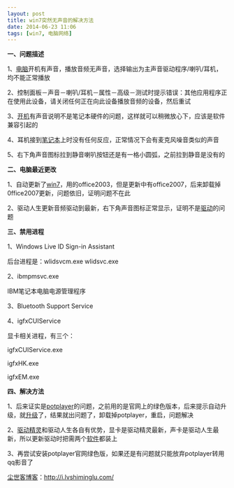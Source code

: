 ```yaml
---
layout: post
title: win7突然无声音的解决方法
date: 2014-06-23 11:06
tags: [win7, 电脑网络]
---
```

<strong>一、问题描述</strong>

1、<a href="http://i.lvshiminglu.com/tag/%e7%94%b5%e8%84%91" target="_blank">电脑</a>开机有声音，播放音频无声音，选择输出为主声音驱动程序/喇叭/耳机，均不能正常播放

2、控制面板－声音－喇叭/耳机－属性－高级－测试时提示错误：其他应用程序正在使用此设备，请关闭任何正在向此设备播放音频的设备，然后重试

3、<a title="电脑开机进不了桌面,电脑开机不能进入系统" href="http://i.lvshiminglu.com/blog/610.html" target="_blank">开机</a>有声音说明不是笔记本硬件的问题，这样就可以稍微放心下，应该是软件兼容引起的

4、耳机接到<a title="给笔记本（emachines d725）装上win7系统" href="http://i.lvshiminglu.com/blog/913.html" target="_blank">笔记本</a>上时没有任何反应，正常情况下会有麦克风噪音类似的声音

5、右下角声音图标拉到静音喇叭按钮还是有一格小圆弧，之前拉到静音是没有的

<strong>二、电脑最近更改</strong>

1、自动更新了<a href="http://i.lvshiminglu.com/tag/win7" target="_blank">win7</a>，用的office2003，但是更新中有office2007，后来卸载掉0ffice2007更新，问题依旧，证明问题不在此

2、驱动人生更新音频驱动到最新，右下角声音图标正常显示，证明不是<a href="http://i.lvshiminglu.com/tag/%E9%A9%B1%E5%8A%A8" target="_blank">驱动</a>的问题

<strong>三、禁用进程</strong>

1、Windows Live ID Sign-in Assistant

后台进程是：wlidsvcm.exe wlidsvc.exe

2、ibmpmsvc.exe

IBM笔记本电脑电源管理程序

3、Bluetooth Support Service

4、igfxCUIService

显卡相关进程，有三个：

igfxCUIService.exe

igfxHK.exe

igfxEM.exe

<strong>四、解决方法</strong>

1、后来证实是<a title="视频播放软件推荐：potplayer" href="http://i.lvshiminglu.com/blog/1055.html" target="_blank">potplayer</a>的问题，之前用的是官网上的绿色版本，后来提示自动升级，就<a title="升级为招商一卡通m+卡" href="http://i.lvshiminglu.com/blog/1003.html" target="_blank">升级</a>了，结果就出问题了，卸载掉potplayer，重启，问题解决

2、<a title="驱动精灵2013使用技巧" href="http://i.lvshiminglu.com/blog/964.html" target="_blank">驱动精灵</a>和驱动人生各自有优势，显卡是驱动精灵最新，声卡是驱动人生最新，所以更新驱动时把需两个<a href="http://i.lvshiminglu.com/tag/%e8%bd%af%e4%bb%b6" target="_blank">软件</a>都装上

3、再尝试安装potplayer官网绿色版，如果还是有问题就只能放弃potplayer转用qq影音了

<a href="http://i.lvshiminglu.com/">尘世客博客</a>：<a href="http://i.lvshiminglu.com/">http://i.lvshiminglu.com/</a>

